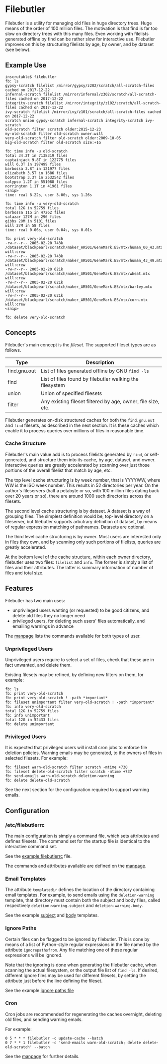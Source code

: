 # Filebutler

Filebutler is a utility for managing old files in huge directory trees.  Huge means of the order of 100 million files.  The motivation is that find is far too slow on directory trees with this many files.  Even working with filelists generated offline by find can be rather slow for interactive use.  Filebutler improves on this by structuring filelists by age, by owner, and by dataset (see below).

## Example Use
```
inscrutable$ filebutler
fb: ls
gypsy-scratch filelist /mirror/gypsy/z202/scratch/all-scratch-files cached on 2017-12-22
infernal-scratch filelist /mirror/infernal/z302/scratch/all-scratch-files cached on 2017-12-22
integrity-scratch filelist /mirror/integrity/z102/scratch/all-scratch-files cached on 2017-12-22
ivy-scratch filelist /mirror/ivy/z101/scratch/all-scratch-files cached on 2017-12-22
scratch union gypsy-scratch infernal-scratch integrity-scratch ivy-scratch
old-scratch filter scratch older:2015-12-23
my-old-scratch filter old-scratch owner:will
very-old-scratch filter old-scratch older:2009-10-05
big-old-scratch filter old-scratch size:+1G

fb: time info -u old-scratch
total 34.2T in 7138319 files
captainjack 9.8T in 122775 files
will 6.3T in 197499 files
barbossa 3.8T in 121977 files
elizabeth 3.5T in 1686 files
bootstrap 3.3T in 2532542 files
calypso 1.2T in 551088 files
norrington 1.1T in 41961 files
<snip>
time: real 8.22s, user 3.00s, sys 1.26s

fb: time info -u very-old-scratch
total 12G in 52759 files
barbossa 11G in 47262 files
salazar 127M in 296 files
gibbs 28M in 5101 files
will 27M in 58 files
time: real 0.06s, user 0.04s, sys 0.01s

fb: print very-old-scratch
-rw-r--r-- 2005-02-20 743k /dataset/blackpearl/scratch/maker_AR501/GeneMark.ES/mtx/human_00_43.mtx  will:crew
-rw-r--r-- 2005-02-20 743k /dataset/blackpearl/scratch/maker_AR501/GeneMark.ES/mtx/human_43_49.mtx  will:crew
-rw-r--r-- 2005-02-20 621k /dataset/blackpearl/scratch/maker_AR501/GeneMark.ES/mtx/wheat.mtx        will:crew
-rw-r--r-- 2005-02-20 621k /dataset/blackpearl/scratch/maker_AR501/GeneMark.ES/mtx/barley.mtx       will:crew
-rw-r--r-- 2005-02-20 621k /dataset/blackpearl/scratch/maker_AR501/GeneMark.ES/mtx/corn.mtx         will:crew
<snip>

fb: delete very-old-scratch
```

## Concepts

Filebutler's main concept is the *fileset*.  The supported fileset types are as follows.

| Type | Description |
| ---- | ----------- |
| find.gnu.out | List of files generated offline by GNU `find -ls` |
| find | List of files found by filebutler walking the filesystem |
| union | Union of specified filesets |
| filter | Any existing fileset filtered by age, owner, file size, etc. |

Filebutler generates on-disk structured caches for both the `find.gnu.out` and `find` filesets, as described in the next section.  It is these caches which enable it to process queries over millions of files in reasonable time.

### Cache Structure

Filebutler's main value add is to process filelists generated by `find`, or self-generated, and structure them into its cache, by age, dataset, and owner.  Interactive queries are greatly accelerated by scanning over just those portions of the overall filelist that match by age, etc.

The top level cache structuring is by week number, that is YYYYWW, where WW is the ISO week number.  This results in 52 directories per year.  On the author's fileservers (half a petabyte or so, with 100 million files dating back over 20 years or so), there are around 1000 such directories across the filesets.

The second level cache structuring is by dataset.  A dataset is a way of grouping files.  The simplest definition would be, top-level directory on a fileserver, but filebutler supports arbutrary definition of dataset, by means of regular expression matching of pathnames.  Datasets are optional.

The third level cache structuring is by owner.  Most users are interested only in files they own, and by scanning only such portions of filelists, queries are greatly accelerated.

At the bottom level of the cache structure, within each owner directory, filebutler uses two files: `filelist` and `info`.  The former is simply a list of files and their attributes.  The latter is summary information of number of files and total size.

## Features

Filebutler has two main uses:

* unprivileged users wanting (or requested) to be good citizens, and delete old files they no longer need
* privileged users, for deleting such users' files automatically, and emailing warnings in advance

The [manpage](doc/filebutler.md) lists the commands available for both types of user.

### Unprivileged Users

Unprivileged users require to select a set of files, check that these are in fact unwanted, and delete them.

Existing filesets may be refined, by defining new filters on them, for example:
```
fb: ls
fb: print very-old-scratch
fb: print very-old-scratch ! -path *important*
fb: fileset unimportant filter very-old-scratch ! -path *important*
fb: info very-old-scratch
total 12G in 52759 files
fb: info unimportant
total 12G in 52433 files
fb: delete unimportant
```

### Privileged Users

It is expected that privileged users will install cron jobs to enforce file deletion policies.  Warning emails may be generated, to the owners of files in selected filesets.  For example:
```
fb: fileset warn-old-scratch filter scratch -mtime +730
fb: fileset delete-old-scratch filter scratch -mtime +737
fb: send-emails warn-old-scratch deletion-warning
fb: delete delete-old-scratch
```

See the next section for the configuration required to support warning emails.

## Configuration

### /etc/filebutlerrc

The main configuration is simply a command file, which sets attributes and defines filesets.  The command set for the startup file is identical to the interactive command set.

See the [example filebutlerrc](examples/filebutlerrc) file.

The commands and attributes available are defined on the [manpage](doc/filebutler.md).

### Email Templates

The attribute `templatedir` defines the location of the directory containing email templates.  For example, to send emails using the `deletion-warning` template, that directory must contain both the subject and body files, called respectively `deletion-warning.subject` and `deletion-warning.body`.

See the example [subject](examples/templates/deletion-warning.subject) and [body](examples/templates/deletion-warning.body) templates.

### Ignore Paths

Certain files can be flagged to be ignored by filebutler.  This is done by means of a list of Python-style regular expressions in the file named by the attribute `ignorepathsfrom`.  Any file matching one of these regular expressions will be ignored.

Note that the ignoring is done when generating the filebutler cache, when scanning the actual filesystem, or the output file list of `find -ls`.  If desired, different ignore files may be used for different filesets, by setting the attribute just before the line defining the fileset.

See the example [ignore paths file](examples/ignorepaths)

### Cron

Cron jobs are recommended for regenerating the caches overnight, deleting old files, and sending warning emails.

For example:
```
0 5 * * * filebutler -c update-cache --batch
0 7 * * 1 filebutler -c 'send-emails warn-old-scratch; delete delete-old-scratch' --batch
```

See the [manpage](doc/filebutler.md) for further details.
